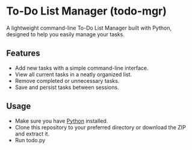 # To-Do List Manager (todo-mgr)

A lightweight command-line To-Do List Manager built with Python, designed to help you easily manage your tasks.

## Features
- Add new tasks with a simple command-line interface.
- View all current tasks in a neatly organized list.
- Remove completed or unnecessary tasks.
- Save and persist tasks between sessions.

## Usage
- Make sure you have [Python](https://www.python.org/downloads/) installed.
- Clone this repository to your preferred directory or download the ZIP and extract it.
- Run todo.py
